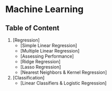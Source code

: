 # Machine Learning

## Table of Content
1. [Regression]
   - [Simple Linear Regression]
   - [Multiple Linear Regression]
   - [Assessing Performance]
   - [Ridge Regression]
   - [Lasso Regression]
   - [Nearest Neighbors & Kernel Regression]
2. [Classification]
   - [Linear Classifiers & Logistic Regression]